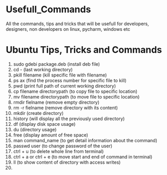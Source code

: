 # Usefull_Commands
All the commands, tips and tricks that will be usefull for developers, designers, non developers on linux, pycharm, windows etc

# Ubuntu Tips, Tricks and Commands
1. sudo gdebi package.deb (install deb file)
2. cd - (last working directory)
3. pkill filename (kill specific file with filename)
4. ps ax (find the process number for specific file to kill)
5. pwd (print full path of current working directory)
6. cp filename directorypath (to copy file to specific location)
7. mv filename directorypath (to move file to specific location)
8. rmdir fielname (remove empty directory)
9. rm -r fielname (remove directory with its content)
10. mkdir (create directory)
11. history (will display all the previously used directory)
12. df (display disk space usage)
13. du (directory usage)
14. free (display amount of free space)
15. man command_name (to get detail information about the command)
16. passwd user (to change password of the user)
17. ctrl + u (to delete whole line from terminal)
18. ctrl + a or ctrl + e (to move start and end of command in terminal)
19. ll (to show content of directory with access writes)
20. 
